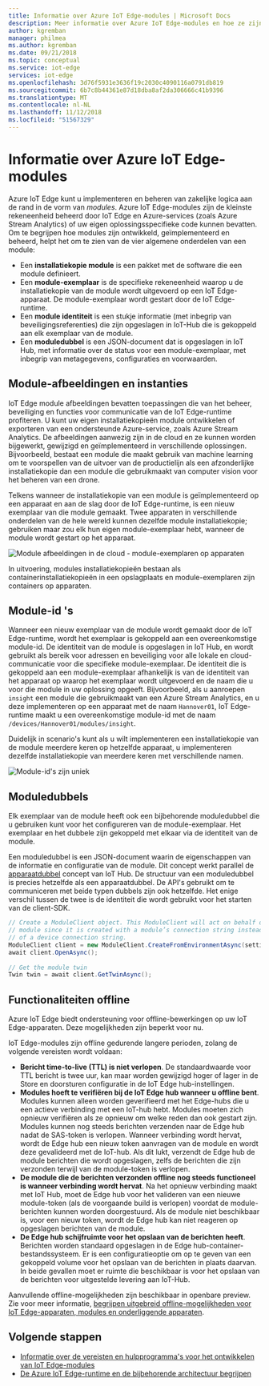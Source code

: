 ```yaml
---
title: Informatie over Azure IoT Edge-modules | Microsoft Docs
description: Meer informatie over Azure IoT Edge-modules en hoe ze zijn geconfigureerd
author: kgremban
manager: philmea
ms.author: kgremban
ms.date: 09/21/2018
ms.topic: conceptual
ms.service: iot-edge
services: iot-edge
ms.openlocfilehash: 3d76f5931e3636f19c2030c4090116a0791db819
ms.sourcegitcommit: 6b7c8b44361e87d18dba8af2da306666c41b9396
ms.translationtype: MT
ms.contentlocale: nl-NL
ms.lasthandoff: 11/12/2018
ms.locfileid: "51567329"
---
```

# <a name="understand-azure-iot-edge-modules"></a>Informatie over Azure IoT Edge-modules

Azure IoT Edge kunt u implementeren en beheren van zakelijke logica aan de rand in de vorm van *modules*. Azure IoT Edge-modules zijn de kleinste rekeneenheid beheerd door IoT Edge en Azure-services (zoals Azure Stream Analytics) of uw eigen oplossingsspecifieke code kunnen bevatten. Om te begrijpen hoe modules zijn ontwikkeld, geïmplementeerd en beheerd, helpt het om te zien van de vier algemene onderdelen van een module:

* Een **installatiekopie module** is een pakket met de software die een module definieert.
* Een **module-exemplaar** is de specifieke rekeneenheid waarop u de installatiekopie van de module wordt uitgevoerd op een IoT Edge-apparaat. De module-exemplaar wordt gestart door de IoT Edge-runtime.
* Een **module identiteit** is een stukje informatie (met inbegrip van beveiligingsreferenties) die zijn opgeslagen in IoT-Hub die is gekoppeld aan elk exemplaar van de module.
* Een **moduledubbel** is een JSON-document dat is opgeslagen in IoT Hub, met informatie over de status voor een module-exemplaar, met inbegrip van metagegevens, configuraties en voorwaarden. 

## <a name="module-images-and-instances"></a>Module-afbeeldingen en instanties

IoT Edge module afbeeldingen bevatten toepassingen die van het beheer, beveiliging en functies voor communicatie van de IoT Edge-runtime profiteren. U kunt uw eigen installatiekopieën module ontwikkelen of exporteren van een ondersteunde Azure-service, zoals Azure Stream Analytics.
De afbeeldingen aanwezig zijn in de cloud en ze kunnen worden bijgewerkt, gewijzigd en geïmplementeerd in verschillende oplossingen. Bijvoorbeeld, bestaat een module die maakt gebruik van machine learning om te voorspellen van de uitvoer van de productielijn als een afzonderlijke installatiekopie dan een module die gebruikmaakt van computer vision voor het beheren van een drone. 

Telkens wanneer de installatiekopie van een module is geïmplementeerd op een apparaat en aan de slag door de IoT Edge-runtime, is een nieuw exemplaar van die module gemaakt. Twee apparaten in verschillende onderdelen van de hele wereld kunnen dezelfde module installatiekopie; gebruiken maar zou elk hun eigen module-exemplaar hebt, wanneer de module wordt gestart op het apparaat. 

![Module afbeeldingen in de cloud - module-exemplaren op apparaten](./media/iot-edge-modules/image_instance.png)

In uitvoering, modules installatiekopieën bestaan als containerinstallatiekopieën in een opslagplaats en module-exemplaren zijn containers op apparaten. 

<!--
As use cases for Azure IoT Edge grow, new types of module images and instances will be created. For example, resource constrained devices cannot run containers so may require module images that exist as dynamic link libraries and instances that are executables. 
-->

## <a name="module-identities"></a>Module-id 's

Wanneer een nieuw exemplaar van de module wordt gemaakt door de IoT Edge-runtime, wordt het exemplaar is gekoppeld aan een overeenkomstige module-id. De identiteit van de module is opgeslagen in IoT Hub, en wordt gebruikt als bereik voor adressen en beveiliging voor alle lokale en cloud-communicatie voor die specifieke module-exemplaar.
De identiteit die is gekoppeld aan een module-exemplaar afhankelijk is van de identiteit van het apparaat op waarop het exemplaar wordt uitgevoerd en de naam die u voor die module in uw oplossing opgeeft. Bijvoorbeeld, als u aanroepen `insight` een module die gebruikmaakt van een Azure Stream Analytics, en u deze implementeren op een apparaat met de naam `Hannover01`, IoT Edge-runtime maakt u een overeenkomstige module-id met de naam `/devices/Hannover01/modules/insight`.

Duidelijk in scenario's kunt als u wilt implementeren een installatiekopie van de module meerdere keren op hetzelfde apparaat, u implementeren dezelfde installatiekopie van meerdere keren met verschillende namen.

![Module-id's zijn uniek](./media/iot-edge-modules/identity.png)

## <a name="module-twins"></a>Moduledubbels

Elk exemplaar van de module heeft ook een bijbehorende moduledubbel die u gebruiken kunt voor het configureren van de module-exemplaar. Het exemplaar en het dubbele zijn gekoppeld met elkaar via de identiteit van de module. 

Een moduledubbel is een JSON-document waarin de eigenschappen van de informatie en configuratie van de module. Dit concept werkt parallel de [apparaatdubbel](../iot-hub/iot-hub-devguide-device-twins.md) concept van IoT Hub. De structuur van een moduledubbel is precies hetzelfde als een apparaatdubbel. De API's gebruikt om te communiceren met beide typen dubbels zijn ook hetzelfde. Het enige verschil tussen de twee is de identiteit die wordt gebruikt voor het starten van de client-SDK. 

```csharp
// Create a ModuleClient object. This ModuleClient will act on behalf of a 
// module since it is created with a module’s connection string instead 
// of a device connection string. 
ModuleClient client = new ModuleClient.CreateFromEnvironmentAsync(settings); 
await client.OpenAsync(); 
 
// Get the module twin 
Twin twin = await client.GetTwinAsync(); 
```

## <a name="offline-capabilities"></a>Functionaliteiten offline

Azure IoT Edge biedt ondersteuning voor offline-bewerkingen op uw IoT Edge-apparaten. Deze mogelijkheden zijn beperkt voor nu. 

IoT Edge-modules zijn offline gedurende langere perioden, zolang de volgende vereisten wordt voldaan: 

* **Bericht time-to-live (TTL) is niet verlopen**. De standaardwaarde voor TTL bericht is twee uur, kan maar worden gewijzigd hoger of lager in de Store en doorsturen configuratie in de IoT Edge hub-instellingen. 
* **Modules hoeft te verifiëren bij de IoT Edge hub wanneer u offline bent**. Modules kunnen alleen worden geverifieerd met het Edge-hubs die u een actieve verbinding met een IoT-hub hebt. Modules moeten zich opnieuw verifiëren als ze opnieuw om welke reden dan ook gestart zijn. Modules kunnen nog steeds berichten verzenden naar de Edge hub nadat de SAS-token is verlopen. Wanneer verbinding wordt hervat, wordt de Edge hub een nieuw token aanvragen van de module en wordt deze gevalideerd met de IoT-hub. Als dit lukt, verzendt de Edge hub de module berichten die wordt opgeslagen, zelfs de berichten die zijn verzonden terwijl van de module-token is verlopen. 
* **De module die de berichten verzonden offline nog steeds functioneel is wanneer verbinding wordt hervat**. Na het opnieuw verbinding maakt met IoT Hub, moet de Edge hub voor het valideren van een nieuwe module-token (als de voorgaande build is verlopen) voordat de module-berichten kunnen worden doorgestuurd. Als de module niet beschikbaar is, voor een nieuw token, wordt de Edge hub kan niet reageren op opgeslagen berichten van de module. 
* **De Edge hub schijfruimte voor het opslaan van de berichten heeft**. Berichten worden standaard opgeslagen in de Edge hub-container-bestandssysteem. Er is een configuratieoptie om op te geven van een gekoppeld volume voor het opslaan van de berichten in plaats daarvan. In beide gevallen moet er ruimte die beschikbaar is voor het opslaan van de berichten voor uitgestelde levering aan IoT-Hub.  

Aanvullende offline-mogelijkheden zijn beschikbaar in openbare preview. Zie voor meer informatie, [begrijpen uitgebreid offline-mogelijkheden voor IoT Edge-apparaten, modules en onderliggende apparaten](offline-capabilities.md).

## <a name="next-steps"></a>Volgende stappen
 - [Informatie over de vereisten en hulpprogramma's voor het ontwikkelen van IoT Edge-modules](module-development.md)
 - [De Azure IoT Edge-runtime en de bijbehorende architectuur begrijpen](iot-edge-runtime.md)

<!-- Images -->
[2]: ./media/iot-edge-modules/identity.png
